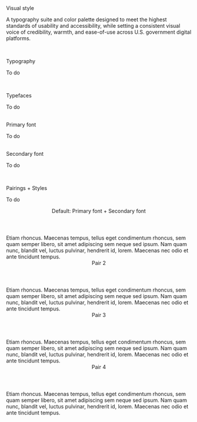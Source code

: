 <div class="title-1">Visual style</div>
<p class="styleguide__summary">A typography suite and color palette designed to meet the highest standards of usability and accessibility, while setting a consistent visual voice of credibility, warmth, and ease-of-use across U.S. government digital platforms.</p>
<br>

<a name="Typography"></a>
<div class="title-2 styleguide__text--blue">Typography</div>
<p class="styleguide__paragraph">To do</p>
<br>

<a name="Typefaces"></a>
<div class="title-3 styleguide__text--blue">Typefaces</div>
<p class="styleguide__paragraph">To do</p>
<br>

<div class="title-4 title--bordered">Primary font</div>
<p class="styleguide__paragraph">To do</p>
<br>

<div class="title-4 title--bordered">Secondary font</div>
<p class="styleguide__paragraph">To do</p>
<br>

<a name="Pairings-Styles"></a>
<div class="title-3 styleguide__text--blue">Pairings + Styles</div>
<p class="styleguide__paragraph">To do</p>

<div class="accordion" data-component="Application/Components/StyleguideAccordion">
    <header class="accordion__header">
        Default: Primary font + Secondary font
    </header>
    <div class="accordion__content accordion__content--alt">
        Etiam rhoncus. Maecenas tempus, tellus eget condimentum rhoncus, sem quam semper libero, sit amet adipiscing sem neque sed ipsum. Nam quam nunc, blandit vel, luctus pulvinar, hendrerit id, lorem. Maecenas nec odio et ante tincidunt tempus.
    </div>
</div>

<div class="accordion" data-component="Application/Components/StyleguideAccordion">
    <header class="accordion__header">
        Pair 2
    </header>
    <div class="accordion__content accordion__content--alt">
        Etiam rhoncus. Maecenas tempus, tellus eget condimentum rhoncus, sem quam semper libero, sit amet adipiscing sem neque sed ipsum. Nam quam nunc, blandit vel, luctus pulvinar, hendrerit id, lorem. Maecenas nec odio et ante tincidunt tempus.
    </div>
</div>

<div class="accordion" data-component="Application/Components/StyleguideAccordion">
    <header class="accordion__header">
        Pair 3
    </header>
    <div class="accordion__content accordion__content--alt">
        Etiam rhoncus. Maecenas tempus, tellus eget condimentum rhoncus, sem quam semper libero, sit amet adipiscing sem neque sed ipsum. Nam quam nunc, blandit vel, luctus pulvinar, hendrerit id, lorem. Maecenas nec odio et ante tincidunt tempus.
    </div>
</div>

<div class="accordion" data-component="Application/Components/StyleguideAccordion">
    <header class="accordion__header">
        Pair 4
    </header>
    <div class="accordion__content accordion__content--alt">
        Etiam rhoncus. Maecenas tempus, tellus eget condimentum rhoncus, sem quam semper libero, sit amet adipiscing sem neque sed ipsum. Nam quam nunc, blandit vel, luctus pulvinar, hendrerit id, lorem. Maecenas nec odio et ante tincidunt tempus.
    </div>
</div>